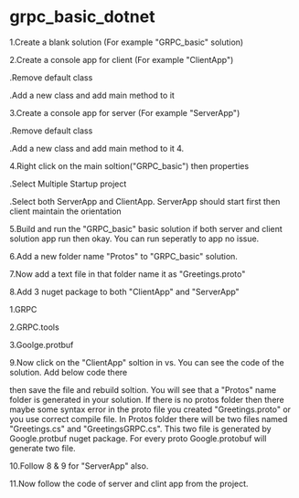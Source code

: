 # grpc_basic_dotnet

1.Create a blank solution (For example "GRPC_basic" solution)

2.Create a console app for client (For example "ClientApp")

.Remove default class

.Add a new class and add main method to it

3.Create a console app for server (For example "ServerApp")

.Remove default class

.Add a new class and add main method to it 4.

4.Right click on the main soltion("GRPC_basic") then properties

.Select Multiple Startup project

.Select both ServerApp and ClientApp. ServerApp should start first then client maintain the orientation

5.Build and run the "GRPC_basic" basic solution if both server and client solution app run then okay. You can run
seperatly to app no issue.

6.Add a new folder name "Protos" to "GRPC_basic" solution.

7.Now add a text file in that folder name it as "Greetings.proto"

8.Add 3 nuget package to both "ClientApp" and "ServerApp"

1.GRPC

2.GRPC.tools

3.Goolge.protbuf

9.Now click on the "ClientApp" soltion in vs. You can see the code of the solution. Add below code there

<ItemGroup>
<Protobuf Include="../*.proto" OutputDir="%(RelativePath)Protos/"/>
</ItemGroup>

then save the file and rebuild soltion. You will see that a "Protos" name folder is generated in your solution.
If there is no protos folder then there maybe some syntax error in the proto file you created "Greetings.proto" or you use
correct compile file.
In Protos folder there will be two files named "Greetings.cs" and "GreetingsGRPC.cs".
This two file is generated by Google.protbuf nuget package. For every proto Google.protobuf will generate two file.

10.Follow 8 & 9 for "ServerApp" also.

11.Now follow the code of server and clint app from the project.
